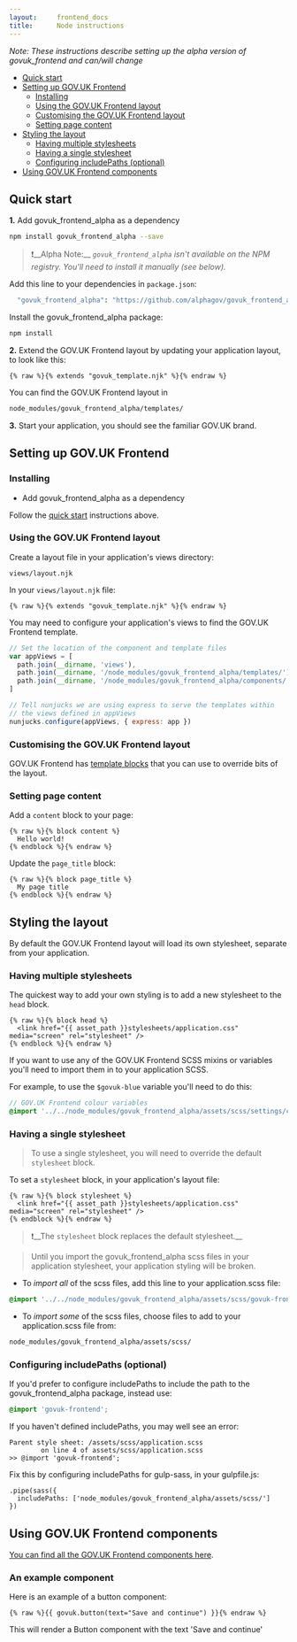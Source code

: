 ```yaml
---
layout:		frontend_docs
title:		Node instructions
---
```


*Note: These instructions describe setting up the alpha version of govuk_frontend and can/will change*

- [Quick start](#quick-start)
- [Setting up GOV.UK Frontend](#setting-up-gov-uk-frontend)
  * [Installing](#installing)
  * [Using the GOV.UK Frontend layout](#using-the-gov-uk-frontend-layout)
  * [Customising the GOV.UK Frontend layout](#customising-the-gov-uk-frontend-layout)
  * [Setting page content](#setting-page-content)
- [Styling the layout](#styling-the-layout)
  * [Having multiple stylesheets](#having-multiple-stylesheets)
  * [Having a single stylesheet](#having-a-single-stylesheet)
  * [Configuring includePaths (optional)](#configuring-includepaths-optional)
- [Using GOV.UK Frontend components](#using-gov-uk-frontend-components)

## Quick start

**1.** Add govuk_frontend_alpha as a dependency

```bash
npm install govuk_frontend_alpha --save
```

> ❗️__Alpha Note:__ *`govuk_frontend_alpha` isn't available on the NPM registry. You'll need to install it manually (see below).*

Add this line to your dependencies in `package.json`:

```bash
  "govuk_frontend_alpha": "https://github.com/alphagov/govuk_frontend_alpha/releases/download/0.0.1-alpha/govuk_frontend_alpha-0.0.1-npm.tgz"
```

Install the govuk_frontend_alpha package:

```bash
npm install
```

**2.** Extend the GOV.UK Frontend layout by updating your application layout, to look like this:

```nunjucks
{% raw %}{% extends "govuk_template.njk" %}{% endraw %}
```
You can find the GOV.UK Frontend layout in

```bash
node_modules/govuk_frontend_alpha/templates/
```

**3.** Start your application, you should see the familiar GOV.UK brand.

## Setting up GOV.UK Frontend

### Installing

* Add govuk_frontend_alpha as a dependency

Follow the [quick start](/docs/using-with-node#quick-start) instructions above.

### Using the GOV.UK Frontend layout

Create a layout file in your application's views directory:

```
views/layout.njk
```

In your `views/layout.njk` file:

```nunjucks
{% raw %}{% extends "govuk_template.njk" %}{% endraw %}
```

You may need to configure your application's views to find the GOV.UK Frontend template.

```javascript
// Set the location of the component and template files
var appViews = [
  path.join(__dirname, 'views'),
  path.join(__dirname, '/node_modules/govuk_frontend_alpha/templates/'),
  path.join(__dirname, '/node_modules/govuk_frontend_alpha/components/')
]

// Tell nunjucks we are using express to serve the templates within
// the views defined in appViews
nunjucks.configure(appViews, { express: app })
```

### Customising the GOV.UK Frontend layout

GOV.UK Frontend has [template blocks](/docs/template-blocks) that you can use to override bits of the layout.

### Setting page content

Add a `content` block to your page:

```nunjucks
{% raw %}{% block content %}
  Hello world!
{% endblock %}{% endraw %}
```

Update the `page_title` block:

```nunjucks
{% raw %}{% block page_title %}
  My page title
{% endblock %}{% endraw %}
```

## Styling the layout

By default the GOV.UK Frontend layout will load its own stylesheet, separate from your application.

### Having multiple stylesheets

The quickest way to add your own styling is to add a new stylesheet to the `head` block.

```nunjucks
{% raw %}{% block head %}
  <link href="{{ asset_path }}stylesheets/application.css" media="screen" rel="stylesheet" />
{% endblock %}{% endraw %}
```

If you want to use any of the GOV.UK Frontend SCSS mixins or variables you'll need to import them in to your application SCSS.

For example, to use the `$govuk-blue` variable you'll need to do this:

```SCSS
// GOV.UK Frontend colour variables
@import '../../node_modules/govuk_frontend_alpha/assets/scss/settings/colours';
```

### Having a single stylesheet

> To use a single stylesheet, you will need to override the default `stylesheet` block.

To set a `stylesheet` block, in your application's layout file:

```nunjucks
{% raw %}{% block stylesheet %}
  <link href="{{ asset_path }}stylesheets/application.css" media="screen" rel="stylesheet" />
{% endblock %}{% endraw %}
```

> ❗️__The `stylesheet` block replaces the default stylesheet.__

> Until you import the govuk_frontend_alpha scss files in your application stylesheet, your application styling will be broken.

* To _import all_ of the scss files, add this line to your application.scss file:

```scss
@import '../../node_modules/govuk_frontend_alpha/assets/scss/govuk-frontend';
```

* To _import some_ of the scss files,
choose files to add to your application.scss file from:

```bash
node_modules/govuk_frontend_alpha/assets/scss/
```

### Configuring includePaths (optional)

If you'd prefer to configure includePaths to include the path to the govuk_frontend_alpha package, instead use:

```scss
@import 'govuk-frontend';
```

If you haven't defined includePaths, you may well see an error:

```
Parent style sheet: /assets/scss/application.scss
        on line 4 of assets/scss/application.scss
>> @import 'govuk-frontend';
```

Fix this by configuring includePaths for gulp-sass, in your gulpfile.js:

```
.pipe(sass({
  includePaths: ['node_modules/govuk_frontend_alpha/assets/scss/']
})
```


## Using GOV.UK Frontend components

[You can find all the GOV.UK Frontend components here](http://govuk-frontend-alpha.herokuapp.com/).


### An example component

Here is an example of a button component:

```nunjucks
{% raw %}{{ govuk.button(text="Save and continue") }}{% endraw %}
```

This will render a Button component with the text 'Save and continue'


